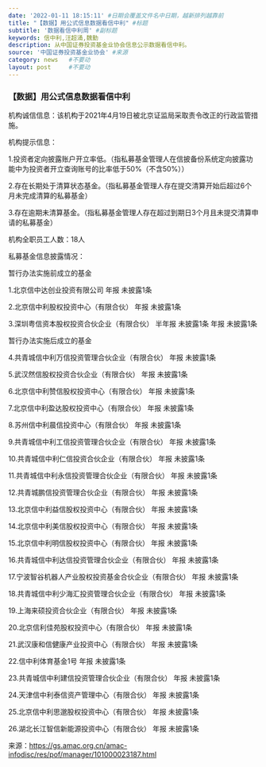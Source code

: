 ```yaml
---
date: '2022-01-11 18:15:11' #日期会覆盖文件名中日期，越新排列越靠前
title: "【数据】用公式信息数据看信中利" #标题
subtitle: '数据看信中利周' #副标题
keywords: 信中利,汪超涌,魏勤
description: 从中国证券投资基金业协会信息公示数据看信中利。
source: '中国证券投资基金业协会' #来源
category: news   #不要动
layout: post     #不要动
---
```


### 【数据】用公式信息数据看信中利

机构诚信信息：该机构于2021年4月19日被北京证监局采取责令改正的行政监管措施。

机构提示信息：

1.投资者定向披露账户开立率低。（指私募基金管理人在信披备份系统定向披露功能中为投资者开立查询账号的比率低于50%（不含50%））

2.存在长期处于清算状态基金。（指私募基金管理人存在提交清算开始后超过6个月未完成清算的私募基金）

3.存在逾期未清算基金。（指私募基金管理人存在超过到期日3个月且未提交清算申请的私募基金）

机构全职员工人数：18人

私募基金信息披露情况：

暂行办法实施前成立的基金

1.北京信中达创业投资有限公司  年报  未披露1条

2.北京信中利股权投资中心（有限合伙）  年报  未披露1条

3.深圳粤信资本股权投资合伙企业（有限合伙）  半年报  未披露1条  年报  未披露1条

暂行办法实施后成立的基金

4.共青城信中利万信投资管理合伙企业（有限合伙）  年报  未披露1条

5.武汉然信股权投资合伙企业（有限合伙）  年报  未披露1条

6.北京信中利赞信股权投资中心（有限合伙）  年报  未披露1条

7.北京信中利盈达股权投资中心（有限合伙）  年报  未披露1条

8.苏州信中利晨信投资中心（有限合伙）  年报  未披露1条

9.共青城信中利工信投资管理合伙企业（有限合伙）  年报  未披露1条

10.共青城信中利仁信投资合伙企业（有限合伙）  年报  未披露1条

11.共青城信中利永信投资管理合伙企业（有限合伙）  年报  未披露1条

12.共青城鹏信投资管理合伙企业（有限合伙）  年报  未披露1条

13.北京信中利益信股权投资中心（有限合伙）  年报  未披露1条

14.北京信中利美信股权投资中心（有限合伙）  年报  未披露1条

15.北京信中利明信股权投资中心（有限合伙）  年报  未披露1条

16.共青城信中利达信投资管理合伙企业（有限合伙）  年报  未披露1条

17.宁波智谷机器人产业股权投资基金合伙企业（有限合伙）  年报  未披露1条

18.共青城信中利少海汇投资管理合伙企业（有限合伙）  年报  未披露1条

19.上海来硕投资合伙企业（有限合伙）  年报  未披露1条

20.北京信利佳苑股权投资中心（有限合伙）  年报  未披露1条

21.武汉康和信健康产业投资中心（有限合伙）  年报  未披露1条

22.信中利体育基金1号  年报  未披露1条

23.共青城信中利建信投资管理合伙企业（有限合伙）  年报  未披露1条

24.天津信中利泰信资产管理中心（有限合伙）  年报  未披露1条

25.北京信中利思邈股权投资中心（有限合伙）  年报  未披露1条

26.湖北长江智信新能源投资中心（有限合伙）  年报  未披露1条

来源：https://gs.amac.org.cn/amac-infodisc/res/pof/manager/101000023187.html
